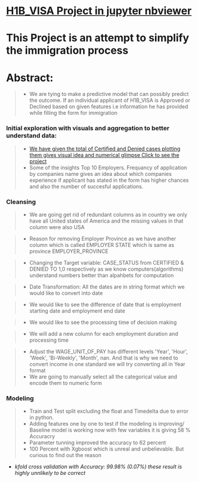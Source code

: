 
# [H1B_VISA Project in jupyter nbviewer](https://nbviewer.jupyter.org/github/amitbhsingh/H1B_VISA/blob/master/h1.ipynb)


# This Project is an attempt to simplify the immigration process

# Abstract:

> *  We are tying to  make a predictive model that can possibly predict the outcome. If an individual applicant of H1B_VISA is Approved or Declined based on given features i.e information he has provided while filling the form for immigration

### Initial exploration with visuals and aggregation to better understand data:
> * [We have given the total of Certified and Denied cases plotting them gives visual idea and numerical glimpse Click to see the project](https://github.com/amitbhsingh/H1B_VISA/blob/master/.ipynb_checkpoints/h1-checkpoint.ipynb)
> * Some of the insights Top 10 Employers. Frequancy of application by companies name gives an idea about which companies experience if applicant has stated in the form has higher chances and also the number of succesful applications.

### Cleansing
> *  We are going get rid of redundant columns as in country we only have all United states of America and the missing values in that column were also USA 

> * Reason for removing Employer Province as we have another column which is called EMPLOYER STATE which is same as province EMPLOYER_PROVINCE

> *  Changing the Target variable: CASE_STATUS from CERTIFIED & DENIED TO 1,0 respectively as we know computers(algorithms) understand numbers better than alpahbets for computation
 
> *  Date Transformation: All the dates are in string format which we would like to convert into date

> * We would like to see the difference of date that is employment starting date and employment end date 

> * We would like to see the processing time of decision making 

> * We will add a new column for each employment duration and processing time

> * Adjust the WAGE_UNIT_OF_PAY has different levels  'Year', 'Hour', 'Week', 'Bi-Weekly', 'Month', nan. And that is why we need to convert income in one standard we will try converting all in Year format 
> * We are going to manually select all the categorical value and encode them to numeric form




### Modeling
> * Train and Test split excluding the float and Timedelta due to error in python.  
> * Adding features one by one to test if the modeling is improving/ Baseline model is working now with few variables it is giving 58 % Accuracry
> * Parameter tunning improved the accuracy to 62 percent 
> *  100 Percent with Xgboost which is unreal and unbelievable. But curious to find out the reason 

* _kfold cross validation with  Accuracy: 99.98% (0.07%) these result is highly unnlikely to be correct_

